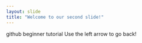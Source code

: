 ```yaml
---
layout: slide
title: "Welcome to our second slide!"
---
```

github beginner tutorial
Use the left arrow to go back!
